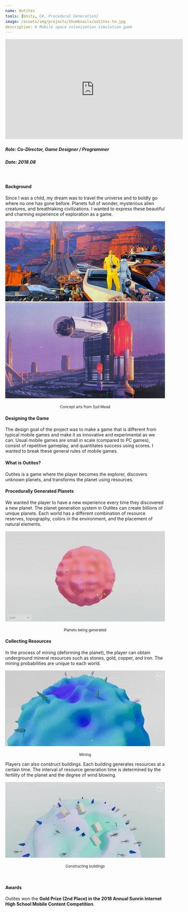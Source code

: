 ```yaml
---
name: Outites
tools: [Unity, C#, Procedural Generation]
image: /assets/img/projects/thumbnails/outites-tn.jpg
description: # Mobile space colonization simulation game
---
```


<div class="video">
    <iframe width="560" height="315" src="https://www.youtube.com/embed/C9iIGnywQvs" frameborder="0" allow="accelerometer; autoplay; encrypted-media; gyroscope; picture-in-picture" allowfullscreen></iframe>
</div>

##### Role: Co-Director, Game Designer / Programmer
##### Date: 2018.08
<br>

#### Background
Since I was a child, my dream was to travel the universe and to boldly go where no one has gone before. Planets full of wonder, mysterious alien creatures, and breathtaking civilizations. I wanted to express these beautiful and charming experience of exploration as a game.

<center> 
<img src="/assets/img/projects/reg/syd-mead-1.jpg"/>
<img src="/assets/img/projects/reg/syd-mead-2.jpg"/>
<p><small>Concept arts from Syd Mead</small></p>
</center>

#### Designing the Game
The design goal of the project was to make a game that is different from typical mobile games and make it as innovative and experimental as we can. Usual mobile games are small in scale (compared to PC games), consist of repetitive gameplay, and quantitates success using scores. I wanted to break these general rules of mobile games.
<br>

#### What is Outites?
Outites is a game where the player becomes the explorer, discovers unknown planets, and transforms the planet using resources.
<br>

#### Procedurally Generated Planets
We wanted the player to have a new experience every time they discovered a new planet. The planet generation system in Outites can create billions of unique planets. Each world has a different combination of resource reserves, topography, colors in the environment, and the placement of natural elements.

<center>
<img src="/assets/img/projects/reg/outites-generation.gif"/>
<p><small>Planets being generated</small></p>
</center>

#### Collecting Resources
In the process of mining (deforming the planet), the player can obtain underground mineral resources such as stones, gold, copper, and iron. The mining probabilities are unique to each world. 

<center>
<img src="/assets/img/projects/reg/outites-mining.gif"/>
<p><small>Mining</small></p>
</center>

Players can also construct buildings. Each building generates resources at a certain time. The interval of resource generation time is determined by the fertility of the planet and the degree of wind blowing. 

<center>
<img src="/assets/img/projects/reg/outites-construction.gif"/>
<p><small>Constructing buildings</small></p>
</center>
<br>

#### Awards

Outites won the **Gold Prize (2nd Place) in the 2018 Annual Sunrin Internet High School Mobile Content Competition**.